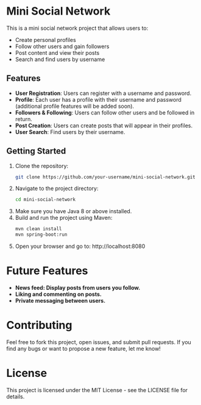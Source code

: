 # Mini Social Network

This is a mini social network project that allows users to:

- Create personal profiles
- Follow other users and gain followers
- Post content and view their posts
- Search and find users by username

## Features

- **User Registration**: Users can register with a username and password.
- **Profile**: Each user has a profile with their username and password (additional profile features will be added soon).
- **Followers & Following**: Users can follow other users and be followed in return.
- **Post Creation**: Users can create posts that will appear in their profiles.
- **User Search**: Find users by their username.

## Getting Started

1. Clone the repository:
   ```bash
   git clone https://github.com/your-username/mini-social-network.git
2. Navigate to the project directory:
   ```bash
   cd mini-social-network
3. Make sure you have Java 8 or above installed.
4. Build and run the project using Maven:
   ```bash
   mvn clean install
   mvn spring-boot:run
5. Open your browser and go to:
   http://localhost:8080

# Future Features

  - **News feed: Display posts from users you follow.**
  - **Liking and commenting on posts.**
  - **Private messaging between users.**

# Contributing

Feel free to fork this project, open issues, and submit pull requests. If you find any bugs or want to propose a new feature, let me know!
    
# License

This project is licensed under the MIT License - see the LICENSE file for details.
